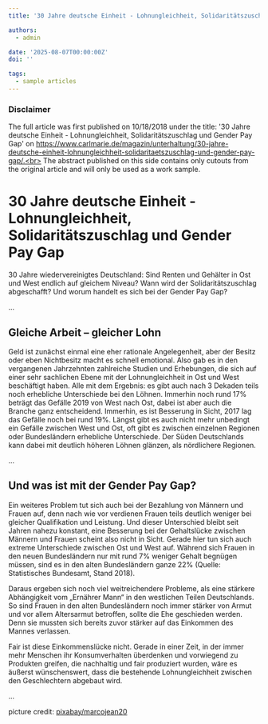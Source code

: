 ```yaml
---
title: '30 Jahre deutsche Einheit - Lohnungleichheit, Solidaritätszuschlag und Gender Pay Gap'

authors:
  - admin

date: '2025-08-07T00:00:00Z'
doi: ''

tags:
  - sample articles
---
```


### Disclaimer
The full article was first published on 10/18/2018 under the title: '30 Jahre deutsche Einheit - Lohnungleichheit, Solidaritätszuschlag und Gender Pay Gap' on https://www.carlmarie.de/magazin/unterhaltung/30-jahre-deutsche-einheit-lohnungleichheit-solidaritaetszuschlag-und-gender-pay-gap/.<br>
The abstract published on this side contains only cutouts from the original article and will only be used as a work sample.

# 30 Jahre deutsche Einheit - Lohnungleichheit, Solidaritätszuschlag und Gender Pay Gap

30 Jahre wiedervereinigtes Deutschland: Sind Renten und Gehälter in Ost und West endlich auf gleichem Niveau? Wann wird der Solidaritätszuschlag abgeschafft? Und worum handelt es sich bei der Gender Pay Gap?

...

## Gleiche Arbeit – gleicher Lohn

Geld ist zunächst einmal eine eher rationale Angelegenheit, aber der Besitz oder eben Nichtbesitz macht es schnell emotional. Also gab es in den vergangenen Jahrzehnten zahlreiche Studien und Erhebungen, die sich auf einer sehr sachlichen Ebene mit der Lohnungleichheit in Ost und West beschäftigt haben. Alle mit dem Ergebnis: es gibt auch nach 3 Dekaden teils noch erhebliche Unterschiede bei den Löhnen. Immerhin noch rund 17% beträgt das Gefälle 2019 von West nach Ost, dabei ist aber auch die Branche ganz entscheidend. Immerhin, es ist Besserung in Sicht, 2017 lag das Gefälle noch bei rund 19%. Längst gibt es auch nicht mehr unbedingt ein Gefälle zwischen West und Ost, oft gibt es zwischen einzelnen Regionen oder Bundesländern erhebliche Unterschiede. Der Süden Deutschlands kann dabei mit deutlich höheren Löhnen glänzen, als nördlichere Regionen.

...

## Und was ist mit der Gender Pay Gap?

Ein weiteres Problem tut sich auch bei der Bezahlung von Männern und Frauen auf, denn nach wie vor verdienen Frauen teils deutlich weniger bei gleicher Qualifikation und Leistung. Und dieser Unterschied bleibt seit Jahren nahezu konstant, eine Besserung bei der Gehaltslücke zwischen Männern und Frauen scheint also nicht in Sicht. Gerade hier tun sich auch extreme Unterschiede zwischen Ost und West auf. Während sich Frauen in den neuen Bundesländern nur mit rund 7% weniger Gehalt begnügen müssen, sind es in den alten Bundesländern ganze 22% (Quelle: Statistisches Bundesamt, Stand 2018).

Daraus ergeben sich noch viel weitreichendere Probleme, als eine stärkere Abhängigkeit vom „Ernährer Mann“ in den westlichen Teilen Deutschlands. So sind Frauen in den alten Bundesländern noch immer stärker von Armut und vor allem Altersarmut betroffen, sollte die Ehe geschieden werden. Denn sie mussten sich bereits zuvor stärker auf das Einkommen des Mannes verlassen.

Fair ist diese Einkommenslücke nicht. Gerade in einer Zeit, in der immer mehr Menschen ihr Konsumverhalten überdenken und vorwiegend zu Produkten greifen, die nachhaltig und fair produziert wurden, wäre es äußerst wünschenswert, dass die bestehende Lohnungleichheit zwischen den Geschlechtern abgebaut wird.

...

picture credit: [pixabay/marcojean20](https://pixabay.com/de/photos/brustkrebs-einheit-frauen-verhütung-6701684/)